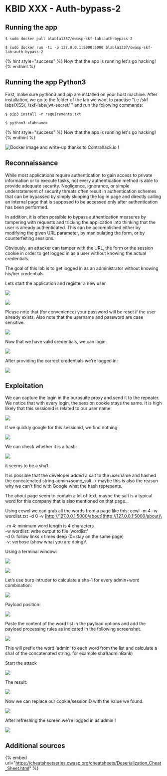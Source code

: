 # KBID XXX - Auth-bypass-2

## Running the app

```
$ sudo docker pull blabla1337/owasp-skf-lab:auth-bypass-2
```

```
$ sudo docker run -ti -p 127.0.0.1:5000:5000 blabla1337/owasp-skf-lab:auth-bypass-2
```

{% hint style="success" %}
Now that the app is running let's go hacking!
{% endhint %}

## Running the app Python3

First, make sure python3 and pip are installed on your host machine. After installation, we go to the folder of the lab we want to practise "i.e /skf-labs/XSS/, /skf-labs/jwt-secret/ " and run the following commands:

```
$ pip3 install -r requirements.txt
```

```
$ python3 <labname>
```

{% hint style="success" %}
Now that the app is running let's go hacking!
{% endhint %}

![Docker image and write-up thanks to Contrahack.io !](../../.gitbook/assets/screen-shot-2019-03-04-at-21.33.32.png)

## Reconnaissance

While most applications require authentication to gain access to private information or to execute tasks, not every authentication method is able to provide adequate security. Negligence, ignorance, or simple understatement of security threats often result in authentication schemes that can be bypassed by simply skipping the log in page and directly calling an internal page that is supposed to be accessed only after authentication has been performed.

In addition, it is often possible to bypass authentication measures by tampering with requests and tricking the application into thinking that the user is already authenticated. This can be accomplished either by modifying the given URL parameter, by manipulating the form, or by counterfeiting sessions.

Obviously, an attacker can tamper with the URL, the form or the session cookie in order to get logged in as a user without knowing the actual credentials.

The goal of this lab is to get logged in as an administrator without knowing his/her credentials

Lets start the application and register a new user

![](../../.gitbook/assets/auth-2-register1.png)

![](../../.gitbook/assets/auth-2-register2.png)

Please note that (for convenience) your password will be reset if the user already exists. Also note that the username and password are case sensitive.

![](../../.gitbook/assets/auth-2-register3.png)

Now that we have valid credentials, we can login:

![](../../.gitbook/assets/auth-2-login.png)

After providing the correct credentials we're logged in:

![](../../.gitbook/assets/auth-2-loggedin.png)

## Exploitation

We can capture the login in the burpsuite proxy and send it to the repeater. We notice that with every login, the session cookie stays the same. It is high likely that this sessionid is related to our user name:

![](../../.gitbook/assets/auth-2-repeater.png)

If we quickly google for this sessionid, we find nothing:

![](../../.gitbook/assets/auth-2-google.png)

We can check whether it is a hash:

![](../../.gitbook/assets/auth-2-sha1.png)

it seems to be a sha1...

It is possible that the developer added a salt to the username and hashed the concatenated string admin+some_salt -> maybe this is also the reason why we can't find with Google what the hash represents.

The about page seem to contain a lot of text, maybe the salt is a typical word for this company that is also mentioned on that page…

Using cewel we can grab all the words from a page like this: cewl -m 4 -w wordlist.txt -d 0 -v [http://127.0.0.1:5000/about](http://127.0.0.1:5000/about)\</br>

\-m 4: minimum word length is 4 characters\
&#x20;\-w wordlist: write output to file ‘wordlist’\
&#x20;\-d 0: follow links x times deep (0=stay on the same page)\
&#x20;\-v: verbose (show what you are doing)\

Using a terminal window:

![](../../.gitbook/assets/auth-2-cewl.png)

![](../../.gitbook/assets/auth-2-wordlist.png)

Let’s use burp intruder to calculate a sha-1 for every admin+word combination:

![](../../.gitbook/assets/auth-2-intruder1.png)

Payload position:

![](../../.gitbook/assets/auth-2-intruder2.png)

Paste the content of the word list in the payload options and add the payload processing rules as indicated in the following screenshot.

![](../../.gitbook/assets/auth-2-intruder3.png)

This will prefix the word 'admin' to each word from the list and calculate a sha1 of the concatenated string. for example sha1(adminBank)

Start the attack

![](../../.gitbook/assets/auth-2-intruder4.png)

The result:

![](../../.gitbook/assets/auth-2-intruder5.png)

Now we can replace our cookie/sessionID with the value we found.

![](../../.gitbook/assets/auth-2-cookie1.png)

After refreshing the screen we're logged in as admin !

![](../../.gitbook/assets/auth-2-admin.png)

## Additional sources

{% embed url="https://cheatsheetseries.owasp.org/cheatsheets/Deserialization_Cheat_Sheet.html" %}
